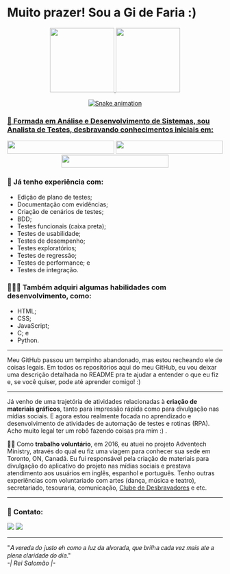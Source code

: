 # Muito prazer! Sou a Gi de Faria :)

<div align="center">
  <a href="https://github.com/mrs-gidefaria">
  <img height="150em" src="https://github-readme-stats.vercel.app/api?username=mrs-gidefaria&show_icons=true&theme=dracula&include_all_commits=true&count_private=true"/>
  <img height="150em" src="https://github-readme-stats.vercel.app/api/top-langs/?username=mrs-gidefaria&layout=compact&langs_count=8&theme=dracula"/>
</div>

<div align="center">

 ![Snake animation](https://github.com/mrs-gidefaria/mrs-gidefaria/blob/output/github-contribution-grid-snake.svg)
 
</div>
  
### 🌺 Formada em Análise e Desenvolvimento de Sistemas, sou Analista de Testes, desbravando conhecimentos iniciais em:
 
<div align="center">
   
  <a href="https://github.com/mrs-gidefaria/formRobotFramework" target="_blank"><img src="https://img.shields.io/badge/%20-⭐Testes com Robot Framework⭐-c8a2c8" target="_blank" width="250px" height="30px"></a> 
  <a href="https://www.linkedin.com/feed/update/urn:li:activity:7020924586716217344/" target="_blank"><img src="https://img.shields.io/badge/%20-⭐Automação com Cypress⭐-ff69b4" target="_blank" width="250px" height="30px"></a> 
  <a href="https://www.linkedin.com/feed/update/urn:li:activity:7020926298810126336/" target="_blank"><img src="https://img.shields.io/badge/%20-⭐Teste de API com Cypress⭐-c8a2c8" target="_blank" width="250px" height="30px"></a> 

</div> 
    
### 🌺 Já **tenho experiência** com:
  
- Edição de plano de testes;
- Documentação com evidências;
- Criação de cenários de testes;
- BDD;
- Testes funcionais (caixa preta);
- Testes de usabilidade;
- Testes de desempenho;
- Testes exploratórios;
- Testes de regressão;
- Testes de performance; e
- Testes de integração. 
  

### 👩🏻‍💻 Também adquiri algumas **habilidades** com **desenvolvimento**, como:
- HTML;
- CSS;
- JavaScript;
- C; e
- Python.

---

Meu GitHub passou um tempinho abandonado, mas estou recheando ele de coisas legais. Em todos os repositórios aqui do meu GitHub, eu vou deixar uma descrição detalhada no README pra te ajudar a entender o que eu fiz e, se você quiser, pode até aprender comigo! :)

---

Já venho de uma trajetória de atividades relacionadas à **criação de materiais gráficos**, tanto para impressão rápida como para divulgação nas mídias sociais. E agora estou realmente focada no aprendizado e desenvolvimento de atividades de automação de testes e rotinas (RPA).  Acho muito legal ter um robô fazendo coisas pra mim :) .

🙋🏻 Como **trabalho voluntário**, em 2016, eu atuei no projeto Adventech Ministry, através do qual eu fiz uma viagem para conhecer sua sede em Toronto, ON, Canadá. Eu fui responsável pela criação de materiais para divulgação do aplicativo do projeto nas mídias sociais e prestava atendimento aos usuários em inglês, espanhol e português. Tenho outras experiências com voluntariado com artes (dança, música e teatro), secretariado, tesouraria, comunicação, [Clube de Desbravadores](https://clubes.adventistas.org/br/) e etc.

<!--<div align="center">
 
  ### 🤩 Já deu um pulinho ali no [meu site](https://www.xltech.com.br)? 🤩
  <img src="https://user-images.githubusercontent.com/67244332/212208791-981b5a9d-102f-4273-a5a3-c5163961fc3d.gif" width="500px" />
 
</div>

<div align="center">
  
  <br><a href="https://www.beacons.ai/mrs_gidefaria" target="_blank"><img src="https://img.shields.io/badge/%20-🌺Mais sobre mim🌺-c8a2c8" target="_blank" width="180px" height="30px"></a> 
 
<div>  -->

---

### 🌺 Contato:
<a href="https://www.linkedin.com/in/giselesodre" target="_blank"><img src="https://img.shields.io/badge/%20-LinkedIn-blue" target="_blank"></a> 
<a href = "mailto:gisodre.sda@gmail.com" target="_blank"><img src="https://img.shields.io/badge/%20-E--mail-red" target="_blank"></a>
<!--<a href="https://api.whatsapp.com/send/?phone=5561998839644&text&app_absent=0" target="_blank"><img src="https://img.shields.io/badge/%20-WhatsApp-brightgreen" target="_blank"></a>
<a href="https://msng.link/o/?@gisodre_sda=tg" target="_blank"><img src="https://img.shields.io/badge/%20-Telegram-blueviolet" target="_blank"></a>
<a href="https://instagram.com/gisodre.sda" target="_blank"><img src="https://img.shields.io/badge/%20-Instagram-ff69b4" target="_blank"></a>
<a href="https://open.spotify.com/user/giselesodre74?si=98cf78983e76479d&nd=1" target="_blank"><img src="https://img.shields.io/badge/%20-Spotify-yellowgreen" target="_blank"></a> -->

---

"𝐴 𝑣𝑒𝑟𝑒𝑑𝑎 𝑑𝑜 𝑗𝑢𝑠𝑡𝑜 𝑒ℎ 𝑐𝑜𝑚𝑜 𝑎 𝑙𝑢𝑧 𝑑𝑎 𝑎𝑙𝑣𝑜𝑟𝑎𝑑𝑎, 𝑞𝑢𝑒 𝑏𝑟𝑖𝑙ℎ𝑎 𝑐𝑎𝑑𝑎 𝑣𝑒𝑧 𝑚𝑎𝑖𝑠 𝑎𝑡𝑒 𝑎 𝑝𝑙𝑒𝑛𝑎 𝑐𝑙𝑎𝑟𝑖𝑑𝑎𝑑𝑒 𝑑𝑜 𝑑𝑖𝑎." 
 <br> *-| Rei Salomão |-*
 
</div>

